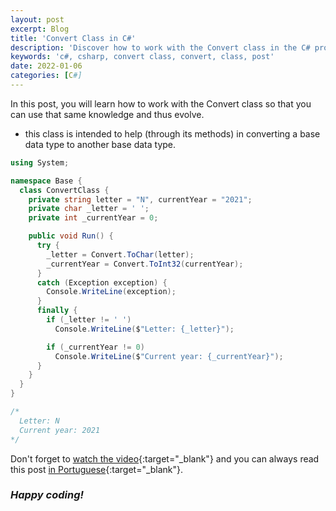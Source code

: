 ```yaml
---
layout: post
excerpt: Blog
title: 'Convert Class in C#'
description: 'Discover how to work with the Convert class in the C# programming language. Get answers to your questions with the theory and examples presented.'
keywords: 'c#, csharp, convert class, convert, class, post'
date: 2022-01-06
categories: [C#]
---
```


In this post, you will learn how to work with the Convert class so that you can use that same knowledge and thus evolve.

- this class is intended to help (through its methods) in converting a base data type to another base data type.

```csharp
using System;

namespace Base {
  class ConvertClass {
    private string letter = "N", currentYear = "2021";
    private char _letter = ' ';
    private int _currentYear = 0;

    public void Run() {
      try {
        _letter = Convert.ToChar(letter);
        _currentYear = Convert.ToInt32(currentYear);
      }
      catch (Exception exception) {
        Console.WriteLine(exception);
      }
      finally {
        if (_letter != ' ')
          Console.WriteLine($"Letter: {_letter}");

        if (_currentYear != 0)
          Console.WriteLine($"Current year: {_currentYear}");
      }
    }
  }
}

/*
  Letter: N
  Current year: 2021
*/
```

Don't forget to [watch the video](https://youtu.be/7nJbm-CN2XY){:target="\_blank"} and you can always read this post [in Portuguese](https://caffeinealgorithm.com/blog/20220106/classe-convert-em-csharp/){:target="\_blank"}.

### _Happy coding!_
